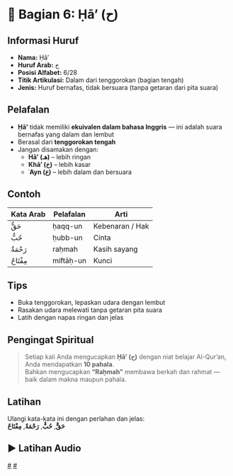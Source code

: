 # 📘 Bagian 6: Ḥā’ (ح)

## Informasi Huruf

- **Nama:** Ḥā’
- **Huruf Arab:** ح
- **Posisi Alfabet:** 6/28
- **Titik Artikulasi:** Dalam dari tenggorokan (bagian tengah)
- **Jenis:** Huruf bernafas, tidak bersuara (tanpa getaran dari pita suara)

## Pelafalan

- **Ḥā’** tidak memiliki **ekuivalen dalam bahasa Inggris** — ini adalah suara bernafas yang dalam dan lembut
- Berasal dari **tenggorokan tengah**
- Jangan disamakan dengan:
  - **Hā’ (هـ)** – lebih ringan
  - **Khā’ (خ)** – lebih kasar
  - **ʿAyn (ع)** – lebih dalam dan bersuara

## Contoh

| Kata Arab | Pelafalan | Arti            |
| --------- | --------- | --------------- |
| حَقٌّ     | ḥaqq-un   | Kebenaran / Hak |
| حُبٌّ     | ḥubb-un   | Cinta           |
| رَحْمَةٌ  | raḥmah    | Kasih sayang    |
| مِفْتَاحٌ | miftāḥ-un | Kunci           |

## Tips

- Buka tenggorokan, lepaskan udara dengan lembut
- Rasakan udara melewati tanpa getaran pita suara
- Latih dengan napas ringan dan jelas

## Pengingat Spiritual

> Setiap kali Anda mengucapkan **Ḥā’ (ح)** dengan niat belajar Al-Qur’an, Anda mendapatkan **10 pahala**.  
> Bahkan mengucapkan **“Raḥmah”** membawa berkah dan rahmat — baik dalam makna maupun pahala.

## Latihan

Ulangi kata-kata ini dengan perlahan dan jelas:  
**حَقٌّ**, **حُبٌّ**, **رَحْمَةٌ**, **مِفْتَاحٌ**

## ▶️ Latihan Audio

[#](assets/audios/arabic/man/6.mp3) [#](assets/audios/arabic/woman/6.mp3)
